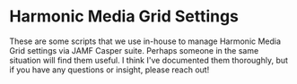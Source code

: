 # Harmonic Media Grid Settings

These are some scripts that we use in-house to manage Harmonic Media Grid settings via JAMF Casper suite. Perhaps someone in the same situation will find them useful. I think I've documented them thoroughly, but if you have any questions or insight, please reach out!
